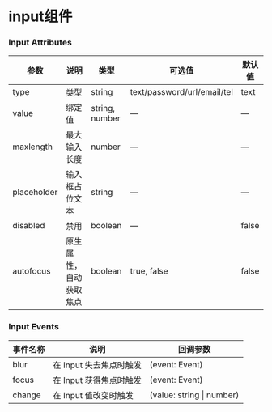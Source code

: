 input组件
===

### Input Attributes
| 参数 | 说明 | 类型 | 可选值 | 默认值 |
| --- | --- | --- | --- | --- |
| type | 类型 | string | text/password/url/email/tel | text |
| value | 绑定值 | string, number | — | — |
| maxlength | 最大输入长度 | number | — | — |
| placeholder | 输入框占位文本 | string | — | — |
| disabled | 禁用 | boolean | — | false |
| autofocus | 原生属性，自动获取焦点 | boolean | true, false | false |

### Input Events
| 事件名称 | 说明 | 回调参数 |
| --- | --- | --- |
| blur | 在 Input 失去焦点时触发 | (event: Event) |
| focus | 在 Input 获得焦点时触发 | (event: Event) |
| change | 在 Input 值改变时触发 | (value: string \| number) |
